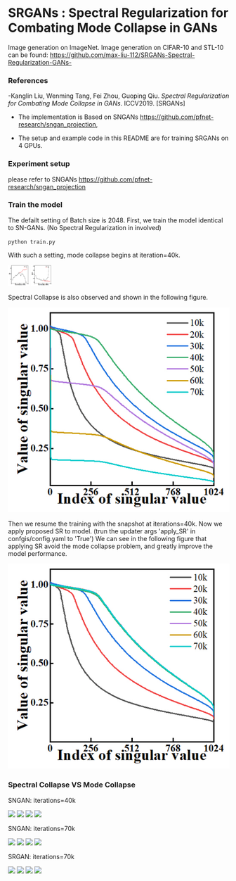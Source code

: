 # SRGANs : Spectral Regularization for Combating Mode Collapse in GANs
Image generation on ImageNet. 
Image generation on CIFAR-10 and STL-10 can be found: https://github.com/max-liu-112/SRGANs-Spectral-Regularization-GANs-
### References
-Kanglin Liu, Wenming Tang, Fei Zhou, Guoping Qiu. *Spectral Regularization for Combating Mode Collapse in GANs*. ICCV2019. [SRGANs]

* The implementation is Based on SNGANs https://github.com/pfnet-research/sngan_projection, 

* The setup and example code in this README are for training SRGANs on 4 GPUs.

### Experiment setup
please refer to SNGANs https://github.com/pfnet-research/sngan_projection

### Train the model

The defailt setting of Batch size is 2048. 
First, we train the model identical to SN-GANs. (No Spectral Regularization in involved)

`python train.py`

With such a setting, mode collapse begins at iteration=40k. 

<img src="https://github.com/max-liu-112/SRAGNs/blob/master/figures/fig1_is.jpg"  height="48" width="48">
<img src="https://github.com/max-liu-112/SRAGNs/blob/master/figures/fig2_fid.jpg" height="48" width="48">

Spectral Collapse is also observed and shown in the following figure.

<img src="https://github.com/max-liu-112/SRAGNs/blob/master/figures/fig3.jpg">


Then we resume the training with the snapshot at iterations=40k. Now we apply proposed SR to model.
(trun the updater args 'apply_SR' in confgis/config.yaml to 'True')
We can see in the following figure that applying SR avoid the mode collapse problem, and greatly improve the model performance.

<img src="https://github.com/max-liu-112/SRAGNs/blob/master/figures/fig4.jpg">

### Spectral Collapse VS Mode Collapse
SNGAN: iterations=40k

<img src="https://github.com/max-liu-112/SRGANs/blob/master/figures/SNGAN_40k_id204.png">
<img src="https://github.com/max-liu-112/SRGANs/blob/master/figures/SNGAN_40k_id265.png">
<img src="https://github.com/max-liu-112/SRGANs/blob/master/figures/SNGAN_40k_id323.png">
<img src="https://github.com/max-liu-112/SRGANs/blob/master/figures/SNGAN_40k_id946.png">

SNGAN: iterations=70k

<img src="https://github.com/max-liu-112/SRGANs/blob/master/figures/SNGAN_70k_id204.png">
<img src="https://github.com/max-liu-112/SRGANs/blob/master/figures/SNGAN_70k_id265.png">
<img src="https://github.com/max-liu-112/SRGANs/blob/master/figures/SNGAN_70k_id323.png">
<img src="https://github.com/max-liu-112/SRGANs/blob/master/figures/SNGAN_70k_id946.png">

SRGAN: iterations=70k

<img src="https://github.com/max-liu-112/SRGANs/blob/master/figures/SRGAN_70k_id204.png">
<img src="https://github.com/max-liu-112/SRGANs/blob/master/figures/SRGAN_70k_id265.png">
<img src="https://github.com/max-liu-112/SRGANs/blob/master/figures/SRGAN_70k_id323.png">
<img src="https://github.com/max-liu-112/SRGANs/blob/master/figures/SRGAN_70k_id946.png">


